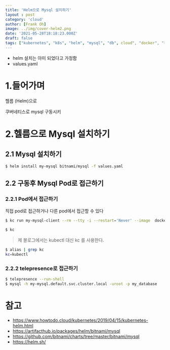 ```yaml
---
title: 'Helm으로 Mysql 설치하기'
layout : post
category: 'cloud'
author: [Frank Oh]
image: ../img/cover-helm2.png
date: '2021-05-28T18:18:23.000Z'
draft: false
tags: ["kubernetes", "k8s", "helm", "mysql", "db", cloud", "docker", "쿠버네티스", "도커", "헬룸"]
---
```


- helm 설치는 아미 되었다고 가정함
- values.yaml 

# 1.들어가며

헬름 (Helm)으로 

쿠버네티스로 mysql 구동시키



# 2.헬름으로 Mysql 설치하기

## 2.1 Mysql 설치하기

```bash
$ helm install my-mysql bitnami/mysql -f values.yaml
```



## 2.2 구동후 Mysql Pod로 접근하기

### 2.2.1 Pod에서 접근하기

직접 pod로 접근하거나 다른 pod에서 접근할 수 있다

```bash
$ kc run my-mysql-client --rm --tty -i --restart='Never' --image  docker.io/bitnami/mysql:8.0.23-debian-10-r57 --namespace default --command -- bash
```

```bash
$ kc 
```

> 제 블로그에서는 kubectl 대신  kc 를 사용한다. 

```bash
$ alias | grep kc                                                           
kc=kubectl
```



### 2.2.2 telepresence로 접근하기

```bash
$ telepresence --run-shell 
$ mysql -h my-mysql.default.svc.cluster.local -uroot -p my_database
```






# 참고

- https://www.howtodo.cloud/kubernetes/2019/04/15/kubernetes-helm.html
- https://artifacthub.io/packages/helm/bitnami/mysql
- https://github.com/bitnami/charts/tree/master/bitnami/mysql
- https://helm.sh/







